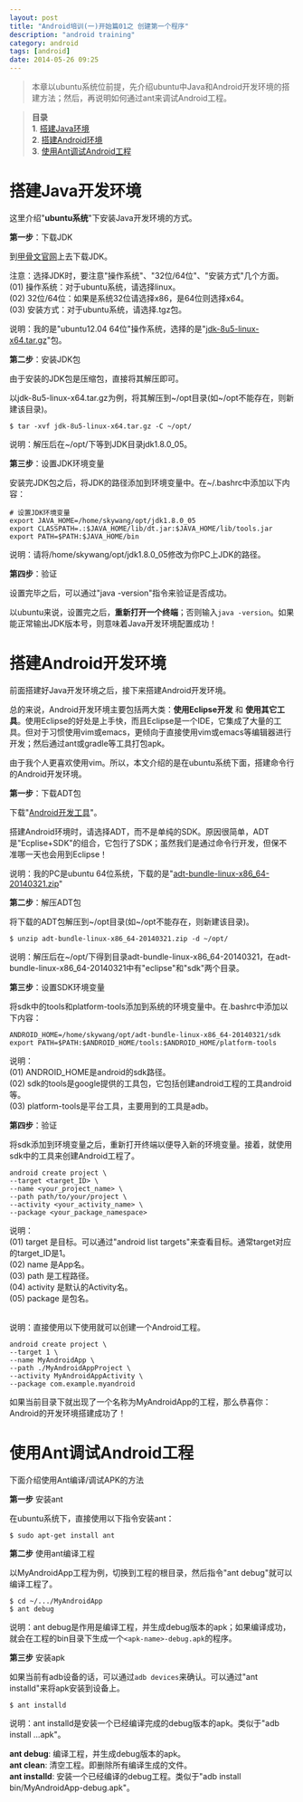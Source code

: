 ```yaml
---
layout: post
title: "Android培训(一)开始篇01之 创建第一个程序"
description: "android training"
category: android
tags: [android]
date: 2014-05-26 09:25
---
```


> 本章以ubuntu系统位前提，先介绍ubuntu中Java和Android开发环境的搭建方法；然后，再说明如何通过ant来调试Android工程。

> **目录**  
> **1**. [搭建Java环境](#anchor1)  
> **2**. [搭建Android环境](#anchor2)  
> **3**. [使用Ant调试Android工程](#anchor3)  





<a name="anchor1"></a>
# 搭建Java开发环境

这里介绍"**ubuntu系统**"下安装Java开发环境的方式。

**第一步**：下载JDK

到[甲骨文官网](http://www.oracle.com/technetwork/java/javase/downloads/index.html)上去下载JDK。

注意：选择JDK时，要注意"操作系统"、"32位/64位"、"安装方式"几个方面。  
(01) 操作系统：对于ubuntu系统，请选择linux。  
(02) 32位/64位：如果是系统32位请选择x86，是64位则选择x64。  
(03) 安装方式：对于ubuntu系统，请选择.tgz包。  

说明：我的是"ubuntu12.04 64位"操作系统，选择的是"[jdk-8u5-linux-x64.tar.gz](http://www.oracle.com/technetwork/java/javase/downloads/jdk8-downloads-2133151.html)"包。


**第二步**：安装JDK包

由于安装的JDK包是压缩包，直接将其解压即可。

以jdk-8u5-linux-x64.tar.gz为例，将其解压到~/opt目录(如~/opt不能存在，则新建该目录)。

    $ tar -xvf jdk-8u5-linux-x64.tar.gz -C ~/opt/

说明：解压后在~/opt/下等到JDK目录jdk1.8.0_05。


**第三步**：设置JDK环境变量

安装完JDK包之后，将JDK的路径添加到环境变量中。在~/.bashrc中添加以下内容：


    # 设置JDK环境变量
    export JAVA_HOME=/home/skywang/opt/jdk1.8.0_05
    export CLASSPATH=.:$JAVA_HOME/lib/dt.jar:$JAVA_HOME/lib/tools.jar
    export PATH=$PATH:$JAVA_HOME/bin

说明：请将/home/skywang/opt/jdk1.8.0_05修改为你PC上JDK的路径。



**第四步**：验证

设置完毕之后，可以通过"java -version"指令来验证是否成功。

以ubuntu来说，设置完之后，**重新打开一个终端**；否则输入`java -version`。如果能正常输出JDK版本号，则意味着Java开发环境配置成功！





<a name="anchor2"></a>
# 搭建Android开发环境

前面搭建好Java开发环境之后，接下来搭建Android开发环境。

总的来说，Android开发环境主要包括两大类：**使用Eclipse开发** 和 **使用其它工具**。使用Eclipse的好处是上手快，而且Eclipse是一个IDE，它集成了大量的工具。但对于习惯使用vim或emacs，更倾向于直接使用vim或emacs等编辑器进行开发；然后通过ant或gradle等工具打包apk。

由于我个人更喜欢使用vim。所以，本文介绍的是在ubuntu系统下面，搭建命令行的Android开发环境。


**第一步**：下载ADT包

下载"[Android开发工具](http://developer.android.com/intl/zh-cn/tools/index.html)"。

搭建Android环境时，请选择ADT，而不是单纯的SDK。原因很简单，ADT是"Ecplise+SDK"的组合，它包行了SDK；虽然我们是通过命令行开发，但保不准哪一天也会用到Eclipse！

说明：我的PC是ubuntu 64位系统，下载的是"[adt-bundle-linux-x86_64-20140321.zip](http://dl.google.com/android/adt/22.6.2/adt-bundle-linux-x86_64-20140321.zip)"



**第二步**：解压ADT包

将下载的ADT包解压到~/opt目录(如~/opt不能存在，则新建该目录)。

    $ unzip adt-bundle-linux-x86_64-20140321.zip -d ~/opt/

说明：解压后在~/opt/下得到目录adt-bundle-linux-x86_64-20140321，在adt-bundle-linux-x86_64-20140321中有"eclipse"和"sdk"两个目录。



**第三步**：设置SDK环境变量


将sdk中的tools和platform-tools添加到系统的环境变量中。在.bashrc中添加以下内容：

    ANDROID_HOME=/home/skywang/opt/adt-bundle-linux-x86_64-20140321/sdk
    export PATH=$PATH:$ANDROID_HOME/tools:$ANDROID_HOME/platform-tools

说明：  
(01) ANDROID_HOME是android的sdk路径。  
(02) sdk的tools是google提供的工具包，它包括创建android工程的工具android等。  
(03) platform-tools是平台工具，主要用到的工具是adb。



**第四步**：验证

将sdk添加到环境变量之后，重新打开终端以便导入新的环境变量。接着，就使用sdk中的工具来创建Android工程了。

    android create project \
    --target <target_ID> \
    --name <your_project_name> \
    --path path/to/your/project \
    --activity <your_activity_name> \
    --package <your_package_namespace>

说明：  
(01) target 是目标。可以通过"android list targets"来查看目标。通常target对应的target_ID是1。  
(02) name 是App名。  
(03) path 是工程路径。  
(04) activity 是默认的Activity名。  
(05) package 是包名。  


<br/>
说明：直接使用以下使用就可以创建一个Android工程。

    android create project \
    --target 1 \
    --name MyAndroidApp \
    --path ./MyAndroidAppProject \
    --activity MyAndroidAppActivity \
    --package com.example.myandroid

如果当前目录下就出现了一个名称为MyAndroidApp的工程，那么恭喜你：Android的开发环境搭建成功了！




<a name="anchor3"></a>
# 使用Ant调试Android工程

下面介绍使用Ant编译/调试APK的方法

**第一步** 安装ant

在ubuntu系统下，直接使用以下指令安装ant：

    $ sudo apt-get install ant



**第二步** 使用ant编译工程

以MyAndroidApp工程为例，切换到工程的根目录，然后指令"ant debug"就可以编译工程了。

    $ cd ~/.../MyAndroidApp
    $ ant debug

说明：ant debug是作用是编译工程，并生成debug版本的apk；如果编译成功，就会在工程的bin目录下生成一个`<apk-name>-debug.apk`的程序。


**第三步** 安装apk

如果当前有adb设备的话，可以通过`adb devices`来确认。可以通过"ant installd"来将apk安装到设备上。

    $ ant installd

说明：ant installd是安装一个已经编译完成的debug版本的apk。类似于"adb install ...apk"。  


**ant debug**: 编译工程，并生成debug版本的apk。  
**ant clean**: 清空工程。即删除所有编译生成的文件。  
**ant installd**: 安装一个已经编译的debug工程。类似于"adb install bin/MyAndroidApp-debug.apk"。  




